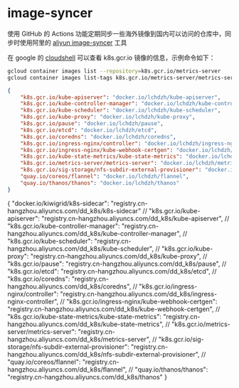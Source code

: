 # image-syncer
使用 GitHub 的 Actions 功能定期同步一些海外镜像到国内可以访问的仓库中，同步时使用阿里的 [aliyun image-syncer](https://github.com/AliyunContainerService/image-syncer) 工具


在 google 的 [cloudshell](https://console.cloud.google.com/cloudshell) 可以查看 k8s.gcr.io 镜像的信息，示例命令如下：
```bash
gcloud container images list --repository=k8s.gcr.io/metrics-server
gcloud container images list-tags k8s.gcr.io/metrics-server/metrics-server
```



```json
{
    "k8s.gcr.io/kube-apiserver": "docker.io/lchdzh/kube-apiserver",
    "k8s.gcr.io/kube-controller-manager": "docker.io/lchdzh/kube-controller-manager",
    "k8s.gcr.io/kube-scheduler": "docker.io/lchdzh/kube-scheduler",
    "k8s.gcr.io/kube-proxy": "docker.io/lchdzh/kube-proxy",
    "k8s.gcr.io/pause": "docker.io/lchdzh/pause",
    "k8s.gcr.io/etcd": "docker.io/lchdzh/etcd",
    "k8s.gcr.io/coredns": "docker.io/lchdzh/coredns",
    "k8s.gcr.io/ingress-nginx/controller": "docker.io/lchdzh/ingress-nginx-controller",
    "k8s.gcr.io/ingress-nginx/kube-webhook-certgen": "docker.io/lchdzh/kube-webhook-certgen",
    "k8s.gcr.io/kube-state-metrics/kube-state-metrics": "docker.io/lchdzh/kube-state-metrics",
    "k8s.gcr.io/metrics-server/metrics-server": "docker.io/lchdzh/metrics-server",
    "k8s.gcr.io/sig-storage/nfs-subdir-external-provisioner": "docker.io/lchdzh/nfs-subdir-external-provisioner",
    "quay.io/coreos/flannel": "docker.io/lchdzh/flannel",
    "quay.io/thanos/thanos": "docker.io/lchdzh/thanos"
}

```



{
    "docker.io/kiwigrid/k8s-sidecar": "registry.cn-hangzhou.aliyuncs.com/dd_k8s/k8s-sidecar"
    // "k8s.gcr.io/kube-apiserver": "registry.cn-hangzhou.aliyuncs.com/dd_k8s/kube-apiserver",
    // "k8s.gcr.io/kube-controller-manager": "registry.cn-hangzhou.aliyuncs.com/dd_k8s/kube-controller-manager",
    // "k8s.gcr.io/kube-scheduler": "registry.cn-hangzhou.aliyuncs.com/dd_k8s/kube-scheduler",
    // "k8s.gcr.io/kube-proxy": "registry.cn-hangzhou.aliyuncs.com/dd_k8s/kube-proxy",
    // "k8s.gcr.io/pause": "registry.cn-hangzhou.aliyuncs.com/dd_k8s/pause",
    // "k8s.gcr.io/etcd": "registry.cn-hangzhou.aliyuncs.com/dd_k8s/etcd",
    // "k8s.gcr.io/coredns": "registry.cn-hangzhou.aliyuncs.com/dd_k8s/coredns",
    // "k8s.gcr.io/ingress-nginx/controller": "registry.cn-hangzhou.aliyuncs.com/dd_k8s/ingress-nginx-controller",
    // "k8s.gcr.io/ingress-nginx/kube-webhook-certgen": "registry.cn-hangzhou.aliyuncs.com/dd_k8s/kube-webhook-certgen",
    // "k8s.gcr.io/kube-state-metrics/kube-state-metrics": "registry.cn-hangzhou.aliyuncs.com/dd_k8s/kube-state-metrics",
    // "k8s.gcr.io/metrics-server/metrics-server": "registry.cn-hangzhou.aliyuncs.com/dd_k8s/metrics-server",
    // "k8s.gcr.io/sig-storage/nfs-subdir-external-provisioner": "registry.cn-hangzhou.aliyuncs.com/dd_k8s/nfs-subdir-external-provisioner",
    // "quay.io/coreos/flannel": "registry.cn-hangzhou.aliyuncs.com/dd_k8s/flannel",
    // "quay.io/thanos/thanos": "registry.cn-hangzhou.aliyuncs.com/dd_k8s/thanos"
}
